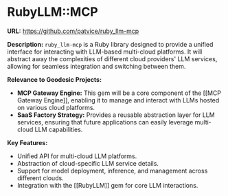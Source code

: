 # RubyLLM::MCP

**URL:** https://github.com/patvice/ruby_llm-mcp

**Description:** `ruby_llm-mcp` is a Ruby library designed to provide a unified interface for interacting with LLM-based multi-cloud platforms. It will abstract away the complexities of different cloud providers' LLM services, allowing for seamless integration and switching between them.

**Relevance to Geodesic Projects:**
- **MCP Gateway Engine:** This gem will be a core component of the [[MCP Gateway Engine]], enabling it to manage and interact with LLMs hosted on various cloud platforms.
- **SaaS Factory Strategy:** Provides a reusable abstraction layer for LLM services, ensuring that future applications can easily leverage multi-cloud LLM capabilities.

**Key Features:**
- Unified API for multi-cloud LLM platforms.
- Abstraction of cloud-specific LLM service details.
- Support for model deployment, inference, and management across different clouds.
- Integration with the [[RubyLLM]] gem for core LLM interactions.
